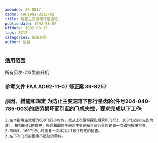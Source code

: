 ```yaml
---
amendno: 39-0817  
cadno: CAD1992-B212-02  
title: 检查主变速箱行星齿轮  
publishdate: 1992-08-07  
effdate: 1992-08-15  
tags: B212  
categories: 民航总局  
author: 赵强  
---
```

  
### 适用范围  
所有贝尔-212型直升机  
  
<!--more-->  
### 参考文件    FAA AD92-11-07 修正案 39-8257  
  
### 原因、措施和规定 为防止主变速箱下部行星齿轮(件号204-040-785-003)的疲劳损坏而引起的飞机失控，要求完成以下工作:  
    1.在本指令生效后的600飞行小时内，或从上次磁粉探伤后累积飞行3，100时之前(先到为准)，按照BHTI的维护，修理和翻修手册对主变速箱下部行星齿轮做一次磁粉探伤检查。  
    2.每隔3，100飞行小时重复一次本指令1段中规定的检查。  
    3.在下次飞行前更换不适航的零件。  
  
